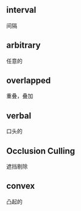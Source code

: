 ## interval
间隔

##  arbitrary
任意的

## overlapped
重叠，叠加

## verbal
口头的

## Occlusion Culling
遮挡剔除

## convex
凸起的
